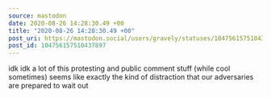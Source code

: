 ```yaml
---
source: mastodon
date: 2020-08-26 14:28:30.49 +00
title: "2020-08-26 14:28:30.49 +00"
post_uri: https://mastodon.social/users/gravely/statuses/104756157510437897
post_id: 104756157510437897
---
```

idk idk a lot of this protesting and public comment stuff (while cool sometimes) seems like exactly the kind of distraction that our adversaries are prepared to wait out


